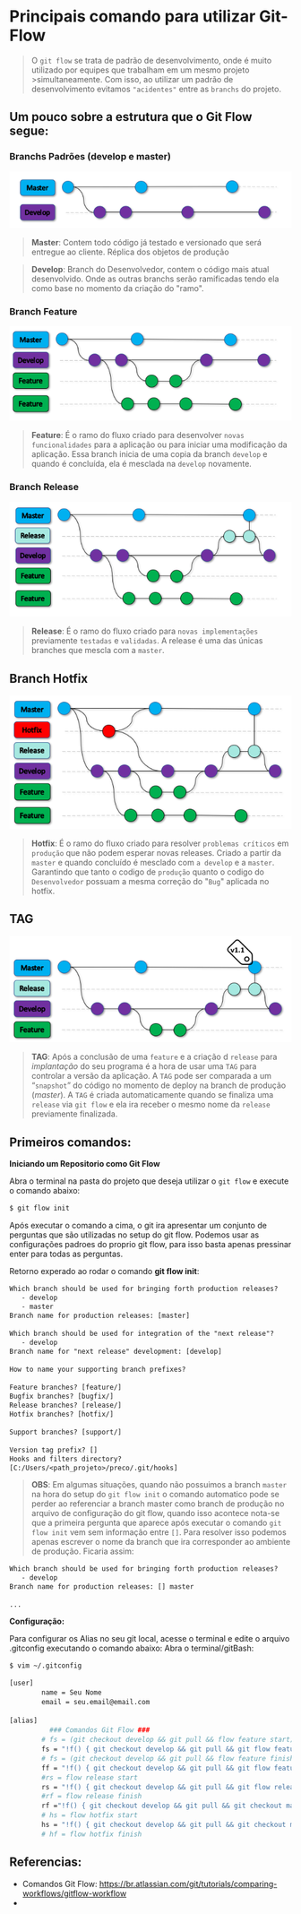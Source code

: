 # Principais comando para utilizar Git-Flow

>O `git flow` se trata de padrão de desenvolvimento, onde é muito utilizado por equipes que trabalham em um mesmo projeto >simultaneamente. Com isso, ao utilizar um padrão de desenvolvimento evitamos `"acidentes"` entre as `branchs` do projeto.

## Um pouco sobre a estrutura que o Git Flow segue:

### **Branchs Padrões** (develop e master)

![Branchs Padroes](/configs/git-flow/images/estrutura_base.PNG)

>**Master**: 
Contem todo código já testado e versionado que será entregue ao cliente.
Réplica dos objetos de produção

>**Develop**: 
Branch do Desenvolvedor, contem o código mais atual desenvolvido.
Onde as outras branchs serão ramificadas tendo ela como base no momento da criação do "ramo".

### **Branch Feature**

![Branchs Feature](/configs/git-flow/images/branch_feature.png)

>**Feature**: 
É o ramo do fluxo criado para desenvolver `novas funcionalidades` para a aplicação ou para iniciar uma modificação da aplicação. Essa branch inicia de uma copia da branch `develop` e quando é concluída, ela é mesclada na `develop` novamente.

### **Branch Release**

![Branchs Release](/configs/git-flow/images/branch_release.png)

>**Release**: 
É o ramo do fluxo criado para `novas implementações` previamente `testadas` e `validadas`. 
A release é uma das únicas branches que mescla com a `master`.

## **Branch Hotfix**

![Branchs Hotfix](/configs/git-flow/images/branch_hotfix.png)

>**Hotfix**: 
É o ramo do fluxo criado para resolver `problemas críticos` em `produção` que não podem esperar novas releases.
Criado a partir da `master` e quando concluído é mesclado com `a develop` e a `master`. Garantindo que tanto o codigo de `produção` quanto o codigo do `Desenvolvedor` possuam a mesma correção do "`Bug`" aplicada no hotfix.

## **TAG**

![Branchs Hotfix](/configs/git-flow/images/tag.png)

>**TAG**: 
Após a conclusão de uma `feature` e a criação d `release` para *implantação* do seu programa é a hora de usar uma `TAG` para controlar a versão da aplicação.
A `TAG` pode ser comparada a um “`snapshot`” do código no momento de deploy na branch de produção (*master*). A `TAG` é criada automaticamente quando se finaliza uma `release` via `git flow` e ela ira receber o mesmo nome da `release` previamente finalizada.

## Primeiros comandos: 

**Iniciando um Repositorio como Git Flow**

Abra o terminal na pasta do projeto que deseja utilizar o `git flow` e execute o comando abaixo:

```sh
$ git flow init
```
Após executar o comando a cima, o git ira apresentar um conjunto de perguntas que são utilizadas no setup do git flow. Podemos usar as configurações padroes do proprio git flow, para isso basta apenas pressinar enter para todas as perguntas.

Retorno experado ao rodar o comando **git flow init**:
```
Which branch should be used for bringing forth production releases?
   - develop
   - master
Branch name for production releases: [master]

Which branch should be used for integration of the "next release"?
   - develop
Branch name for "next release" development: [develop]

How to name your supporting branch prefixes?

Feature branches? [feature/]
Bugfix branches? [bugfix/]
Release branches? [release/]
Hotfix branches? [hotfix/]

Support branches? [support/]

Version tag prefix? []
Hooks and filters directory? [C:/Users/<path_projeto>/preco/.git/hooks]
```
>**OBS**: Em algumas situações, quando não possuimos a branch `master` na hora do setup do `git flow init` o comando automatico pode se perder ao referenciar a branch master como branch de produção no arquivo de configuração do git flow, quando isso acontece nota-se que a primeira pergunta que aparece após executar o comando `git flow init` vem sem informação entre `[]`. Para resolver isso podemos apenas escrever o nome da branch que ira corresponder ao ambiente de produção. Ficaria assim: 

```
Which branch should be used for bringing forth production releases?
   - develop
Branch name for production releases: [] master

...
```

**Configuração:**

Para configurar os Alias no seu git local, acesse o terminal e edite o arquivo .gitconfig executando o comando abaixo:
Abra o terminal/gitBash:
```sh
$ vim ~/.gitconfig
```

```sh
[user]
        name = Seu Nome
        email = seu.email@email.com

[alias]
          ### Comandos Git Flow ###
        # fs = (git checkout develop && git pull && flow feature start)
        fs = "!f() { git checkout develop && git pull && git flow feature start \"$1\"; }; f"
        # fs = (git checkout develop && git pull && flow feature finish)
        ff = "!f() { git checkout develop && git pull && git flow feature finish \"$1\" && git push; }; f"
        #rs = flow release start
        rs = "!f() { git checkout develop && git pull && git flow release start \"$1\"; }; f"
        #rf = flow release finish
        rf ="!f() { git checkout develop && git pull && git checkout master && git pull && git flow release finish \"$1\" && git push && git checkout master && git push && git push --tag && git checkout develop; }; f"
        # hs = flow hotfix start
        hs = "!f() { git checkout develop && git pull && git checkout master && git pull && git flow hotfix start \"$1\"; }; f"
        # hf = flow hotfix finish
```

[.gitconfig]: <.gitconfig>

## Referencias:
- Comandos Git Flow: https://br.atlassian.com/git/tutorials/comparing-workflows/gitflow-workflow
- 
